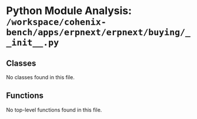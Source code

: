 # Python Module Analysis: `/workspace/cohenix-bench/apps/erpnext/erpnext/buying/__init__.py`

## Classes

No classes found in this file.


## Functions

No top-level functions found in this file.

